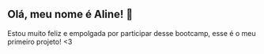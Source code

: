 ## Olá, meu nome é Aline! 💜

Estou muito feliz e empolgada por participar desse bootcamp, esse é o meu primeiro projeto! <3
